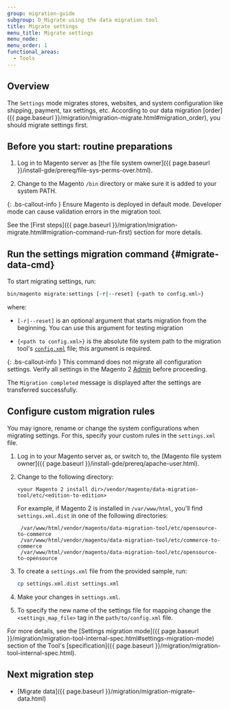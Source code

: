 ```yaml
---
group: migration-guide
subgroup: D_Migrate using the data migration tool
title: Migrate settings
menu_title: Migrate settings
menu_node:
menu_order: 1
functional_areas:
  - Tools
---
```


## Overview

The `Settings` mode migrates stores, websites, and system configuration like shipping, payment, tax settings, etc.
According to our data migration [order]({{ page.baseurl }}/migration/migration-migrate.html#migration_order), you should migrate settings first.

## Before you start: routine preparations

1. Log in to Magento server as [the file system owner]({{ page.baseurl }}/install-gde/prereq/file-sys-perms-over.html).

1. Change to the Magento `/bin` directory or make sure it is added to your system PATH.

{: .bs-callout-info }
Ensure Magento is deployed in default mode. Developer mode can cause validation errors in the migration tool.

See the [First steps]({{ page.baseurl }}/migration/migration-migrate.html#migration-command-run-first) section for more details.

## Run the settings migration command {#migrate-data-cmd}

To start migrating settings, run:

```bash
bin/magento migrate:settings [-r|--reset] {<path to config.xml>}
```

where:

*  `[-r|--reset]` is an optional argument that starts migration from the beginning. You can use this argument for testing migration

*  `{<path to config.xml>}` is the absolute file system path to the migration tool's [`config.xml`]({{page.baseurl}}/migration/migration-tool-configure.html#migration-configure) file; this argument is required.

{: .bs-callout-info }
This command does not migrate all configuration settings. Verify all settings in the Magento 2 [Admin](https://glossary.magento.com/admin) before proceeding.

The `Migration completed` message is displayed after the settings are transferred successfully.

## Configure custom migration rules

You may ignore, rename or change the system configurations when migrating settings. For this, specify your custom rules in the `settings.xml` file.

1. Log in to your Magento server as, or switch to, the [Magento file system owner]({{ page.baseurl }}/install-gde/prereq/apache-user.html).

1. Change to the following directory:

       <your Magento 2 install dir>/vendor/magento/data-migration-tool/etc/<edition-to-edition>

   For example, if Magento 2 is installed in `/var/www/html`, you'll find `settings.xml.dist` in one of the following directories:

        /var/www/html/vendor/magento/data-migration-tool/etc/opensource-to-commerce
        /var/www/html/vendor/magento/data-migration-tool/etc/commerce-to-commerce
        /var/www/html/vendor/magento/data-migration-tool/etc/opensource-to-opensource

1. To create a `settings.xml` file from the provided sample, run:

   ```bash
   cp settings.xml.dist settings.xml
   ```

1. Make your changes in `settings.xml`.

1. To specify the new name of the settings file for mapping change the `<settings_map_file>` tag in the `path/to/config.xml` file.

For more details, see the [Settings migration mode]({{ page.baseurl }}/migration/migration-tool-internal-spec.html#settings-migration-mode) section of the Tool's [specification]({{ page.baseurl }}/migration/migration-tool-internal-spec.html).

## Next migration step

*  [Migrate data]({{ page.baseurl }}/migration/migration-migrate-data.html)
